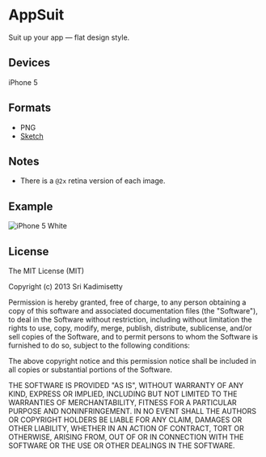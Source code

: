 # AppSuit

Suit up your app — flat design style.

## Devices 
iPhone 5


## Formats
- PNG
- [Sketch](http://www.bohemiancoding.com/sketch/)

## Notes
- There is a `@2x` retina version of each image.

## Example
![iPhone 5 White](https://raw.github.com/kadimisetty/AppSuit/master/iPhone5/White/PNG/iPhone%205%20White.png)
## License 
The MIT License (MIT)

Copyright (c) 2013 Sri Kadimisetty

Permission is hereby granted, free of charge, to any person obtaining a copy of
this software and associated documentation files (the "Software"), to deal in
the Software without restriction, including without limitation the rights to
use, copy, modify, merge, publish, distribute, sublicense, and/or sell copies of
the Software, and to permit persons to whom the Software is furnished to do so,
subject to the following conditions:

The above copyright notice and this permission notice shall be included in all
copies or substantial portions of the Software.

THE SOFTWARE IS PROVIDED "AS IS", WITHOUT WARRANTY OF ANY KIND, EXPRESS OR
IMPLIED, INCLUDING BUT NOT LIMITED TO THE WARRANTIES OF MERCHANTABILITY, FITNESS
FOR A PARTICULAR PURPOSE AND NONINFRINGEMENT. IN NO EVENT SHALL THE AUTHORS OR
COPYRIGHT HOLDERS BE LIABLE FOR ANY CLAIM, DAMAGES OR OTHER LIABILITY, WHETHER
IN AN ACTION OF CONTRACT, TORT OR OTHERWISE, ARISING FROM, OUT OF OR IN
CONNECTION WITH THE SOFTWARE OR THE USE OR OTHER DEALINGS IN THE SOFTWARE.
